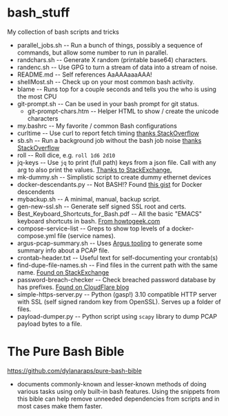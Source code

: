 # bash_stuff
My collection of bash scripts and tricks

* parallel_jobs.sh -- Run a bunch of things, possibly a sequence of commands, but allow some number to run in parallel.
* randchars.sh -- Generate X random (printable base64) characters.
* randenc.sh -- Use GPG to turn a stream of data into a stream of noise.
* README.md -- Self references AaAAAaaaAAA!
* shellMost.sh -- Check up on your most common bash activity.
* blame -- Runs top for a couple seconds and tells you the who is using the most CPU
* git-prompt.sh -- Can be used in your bash prompt for git status.
  * git-prompt-chars.htm -- Helper HTML to show / create the unicode characters
* my.bashrc -- My favorite / common Bash configurations
* curltime -- Use curl to report fetch timing [thanks StackOverflow](https://stackoverflow.com/questions/18215389/how-do-i-measure-request-and-response-times-at-once-using-curl)
* sb.sh -- Run a background job without the bash job noise [thanks StackOverflow](https://stackoverflow.com/questions/7686989/running-bash-commands-in-the-background-without-printing-job-and-process-ids)
* roll -- Roll dice, e.g. `roll 1d6 2d10`
* jq-keys -- Use `jq` to print (full path) keys from a json file. Call with any arg to also print the values. [Thanks to StackExchange.](https://unix.stackexchange.com/questions/561460/how-to-print-path-and-key-values-of-json-file/561489#561489)
* mk-dummy.sh -- Simplistic script to create dummy ethernet devices
* docker-descendants.py -- Not BASH!? Found [this gist](https://gist.github.com/altaurog/21ea7afe578a523e3dfe8d8a746f1e7d
) for Docker descendents
* mybackup.sh -- A minimal, manual, backup script.
* gen-new-ssl.sh -- Generate self signed SSL root and certs.
* Best_Keyboard_Shortcuts_for_Bash.pdf -- All the basic "EMACS" keyboard shortcuts in bash. [From howtogeek.com](https://www.howtogeek.com/howto/ubuntu/keyboard-shortcuts-for-bash-command-shell-for-ubuntu-debian-suse-redhat-linux-etc/)
* compose-service-list -- Greps to show top levels of a docker-compose.yml file (service names).
* argus-pcap-summary.sh -- Uses [Argus tooling](https://github.com/openargus?tab=repositories) to generate some summary info about a PCAP file.
* crontab-header.txt -- Useful text for self-documenting your crontab(s)
* find-dupe-file-names.sh -- Find files in the current path with the same name. [Found on StackExchange](https://unix.stackexchange.com/questions/468440/find-all-files-with-the-same-name)
* password-breach-checker -- Check breached password database by has prefixes. [Found on CloudFlare blog](https://blog.cloudflare.com/validating-leaked-passwords-with-k-anonymity/)
* simple-https-server.py -- Python (gasp!) 3.10 compatible HTTP server with SSL (self signed random key from OpenSSL). Serves up a folder of files.
* payload-dumper.py -- Python script using `scapy` library to dump PCAP payload bytes to a file.

# The Pure Bash Bible
https://github.com/dylanaraps/pure-bash-bible

* documents commonly-known and lesser-known methods of doing various tasks using only built-in bash features. Using the snippets from this bible can help remove unneeded dependencies from scripts and in most cases make them faster.
